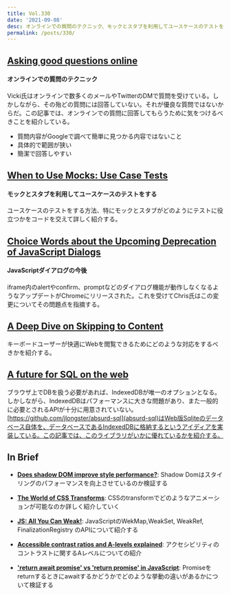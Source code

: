 ```yaml
---
title: Vol.330
date: '2021-09-08'
desc: オンラインでの質問のテクニック、モックとスタブを利用してユースケースのテストをする、JavaScriptダイアログの今後、ほか計10リンク
permalink: /posts/330/
---
```


## [Asking good questions online](http://veekaybee.github.io/2019/09/11/answer-questions-online/)
#### オンラインでの質問のテクニック

Vicki氏はオンラインで数多くのメールやTwitterのDMで質問を受けている。しかしながら、その殆どの質問には回答していない。それが優良な質問ではないからだ。この記事では、オンラインでの質問に回答してもらうために気をつけるべきことを紹介している。

- 質問内容がGoogleで調べて簡単に見つかる内容ではないこと
- 具体的で範囲が狭い
- 簡潔で回答しやすい


## [When to Use Mocks: Use Case Tests](https://khalilstemmler.com/articles/test-driven-development/use-case-tests-mocking/)
#### モックとスタブを利用してユースケースのテストをする

ユースケースのテストをする方法、特にモックとスタブがどのようにテストに役立つかをコードを交えて詳しく紹介する。

## [Choice Words about the Upcoming Deprecation of JavaScript Dialogs](https://css-tricks.com/choice-words-about-the-upcoming-deprecation-of-javascript-dialogs/)
#### JavaScriptダイアログの今後

iframe内のalertやconfirm、promptなどのダイアログ機能が動作しなくなるようなアップデートがChromeにリリースされた。これを受けてChris氏はこの変更についてその問題点を指摘する。


## [A Deep Dive on Skipping to Content](https://css-tricks.com/a-deep-dive-on-skipping-to-content/)

キーボードユーザーが快適にWebを閲覧できるためにどのような対応をするべきかを紹介する。


## [A future for SQL on the web](https://jlongster.com/future-sql-web)

ブラウザ上でDBを扱う必要があれば、IndexedDBが唯一のオプションとなる。しかしながら、IndexedDBはパフォーマンスに大きな問題があり、また一般的に必要とされるAPIが十分に用意されていない。[https://github.com/jlongster/absurd-sql](absurd-sql)はWeb版Sqliteのデータベース自体を、データベースであるIndexedDBに格納するというアイディアを実装している。この記事では、このライブラリがいかに優れているかを紹介する。



## In Brief

- **[Does shadow DOM improve style performance?](https://nolanlawson.com/2021/08/15/does-shadow-dom-improve-style-performance/)**: Shadow Domはスタイリングのパフォーマンスを向上させているのか検証する

- **[The World of CSS Transforms](https://www.joshwcomeau.com/css/transforms/)**: CSSのtransformでどのようなアニメーションが可能なのか詳しく紹介していく

- **[JS: All You Can Weak!](https://webreflection.medium.com/js-all-you-can-weak-bbe45709b382)**: JavaScriptのWekMap,WeakSet, WeakRef, FinalizationRegistry
のAPIについて紹介する

- **[Accessible contrast ratios and A-levels explained](https://www.getstark.co/blog/accessible-contrast-ratios-and-a-levels-explained)**: アクセシビリティのコントラストに関するAレベルについての紹介

- **['return await promise' vs 'return promise' in JavaScript](https://dmitripavlutin.com/return-await-promise-javascript/)**: Promiseをreturnするときにawaitするかどうかでどのような挙動の違いがあるかについて検証する
